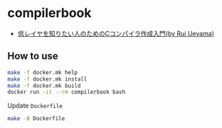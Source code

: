 # compilerbook

- [低レイヤを知りたい人のためのCコンパイラ作成入門(by Rui Ueyama)](https://www.sigbus.info/compilerbook)

## How to use
~~~sh
make -f docker.mk help
make -f docker.mk install
make -f docker.mk build
docker run -it --rm compilerbook bash
~~~

Update `Dockerfile`
~~~sh
make -B Dockerfile
~~~~
